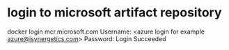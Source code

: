 # login to microsoft artifact repository

docker login mcr.microsoft.com
Username: <azure login for example azure@isynergetics.com>
Password: <azure password>
Login Succeeded


